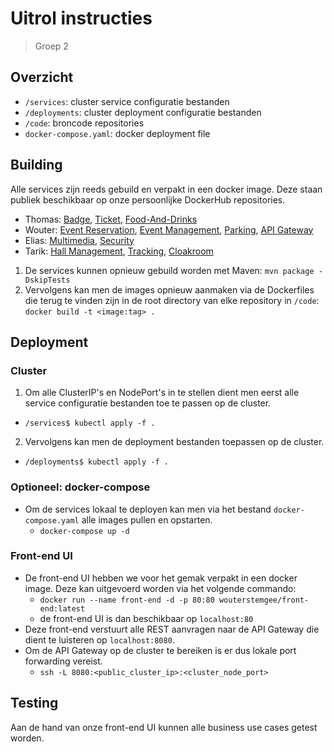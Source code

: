# Uitrol instructies
> Groep 2
## Overzicht
- `/services`: cluster service configuratie bestanden
- `/deployments`: cluster deployment configuratie bestanden
- `/code`: broncode repositories
- `docker-compose.yaml`: docker deployment file

## Building
Alle services zijn reeds gebuild en verpakt in een docker image. Deze staan publiek beschikbaar op onze persoonlijke DockerHub repositories.
- Thomas:
[Badge](https://hub.docker.com/r/thomasdevriese/badge),
[Ticket](https://hub.docker.com/r/thomasdevriese/ticket),
[Food-And-Drinks](https://hub.docker.com/r/thomasdevriese/food-and-drinks)
- Wouter: 
[Event Reservation](https://hub.docker.com/r/wouterstemgee/event-reservation), 
[Event Management](https://hub.docker.com/r/wouterstemgee/event-management), 
[Parking](https://hub.docker.com/r/wouterstemgee/parking), 
[API Gateway](https://hub.docker.com/r/wouterstemgee/api-gateway)
- Elias:
[Multimedia](https://hub.docker.com/r/ebout/multimedia),
[Security](https://hub.docker.com/r/ebout/security)
- Tarik:
[Hall Management](https://hub.docker.com/r/tarikatac/hallmanagement),
[Tracking](https://hub.docker.com/r/tarikatac/tracking),
[Cloakroom](https://hub.docker.com/r/tarikatac/cloakroom)

1. De services kunnen opnieuw gebuild worden met Maven: `mvn package -DskipTests`
2. Vervolgens kan men de images opnieuw aanmaken via de Dockerfiles die terug te vinden zijn in de root directory van elke repository in `/code`: `docker build -t <image:tag> .`

## Deployment
### Cluster
1. Om alle ClusterIP's en NodePort's in te stellen dient men eerst alle service configuratie bestanden toe te passen op de cluster.
  - `/services$ kubectl apply -f .`
2. Vervolgens kan men de deployment bestanden toepassen op de cluster.
  - `/deployments$ kubectl apply -f .`

### Optioneel: docker-compose
- Om de services lokaal te deployen kan men via het bestand `docker-compose.yaml` alle images pullen en opstarten.
  - `docker-compose up -d`
  
### Front-end UI
- De front-end UI hebben we voor het gemak verpakt in een docker image. Deze kan uitgevoerd worden via het volgende commando:
  - `docker run --name front-end -d -p 80:80 wouterstemgee/front-end:latest`
  - de front-end UI is dan beschikbaar op `localhost:80`
- Deze front-end verstuurt alle REST aanvragen naar de API Gateway die dient te luisteren op `localhost:8080`. 
- Om de API Gateway op de cluster te bereiken is er dus lokale port forwarding vereist.
  - `ssh -L 8080:<public_cluster_ip>:<cluster_node_port>`

## Testing
Aan de hand van onze front-end UI kunnen alle business use cases getest worden.

